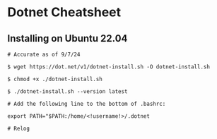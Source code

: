
# Dotnet Cheatsheet

## Installing on Ubuntu 22.04

~~~
# Accurate as of 9/7/24

$ wget https://dot.net/v1/dotnet-install.sh -O dotnet-install.sh

$ chmod +x ./dotnet-install.sh

$ ./dotnet-install.sh --version latest

# Add the following line to the bottom of .bashrc:

export PATH="$PATH:/home/<!username!>/.dotnet

# Relog
~~~
